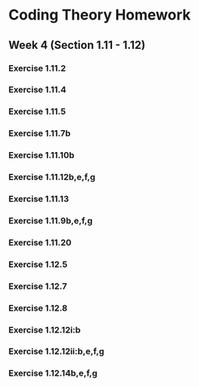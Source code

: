 # Coding Theory Homework

## Week 4 (Section 1.11 - 1.12)

### Exercise 1.11.2

### Exercise 1.11.4

### Exercise 1.11.5

### Exercise 1.11.7b

### Exercise 1.11.10b

### Exercise 1.11.12b,e,f,g

### Exercise 1.11.13

### Exercise 1.11.9b,e,f,g

### Exercise 1.11.20

### Exercise 1.12.5

### Exercise 1.12.7

### Exercise 1.12.8

### Exercise  1.12.12i:b

### Exercise 1.12.12ii:b,e,f,g

### Exercise 1.12.14b,e,f,g
